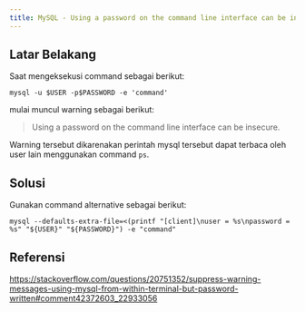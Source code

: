 ```yaml
---
title: MySQL - Using a password on the command line interface can be insecure
---
```


## Latar Belakang

Saat mengeksekusi command sebagai berikut:

```
mysql -u $USER -p$PASSWORD -e 'command'
```

mulai muncul warning sebagai berikut:

> Using a password on the command line interface can be insecure.

Warning tersebut dikarenakan perintah mysql tersebut dapat terbaca oleh user lain menggunakan command ```ps```.

## Solusi

Gunakan command alternative sebagai berikut:

```
mysql --defaults-extra-file=<(printf "[client]\nuser = %s\npassword = %s" "${USER}" "${PASSWORD}") -e "command"
```

## Referensi
https://stackoverflow.com/questions/20751352/suppress-warning-messages-using-mysql-from-within-terminal-but-password-written#comment42372603_22933056
